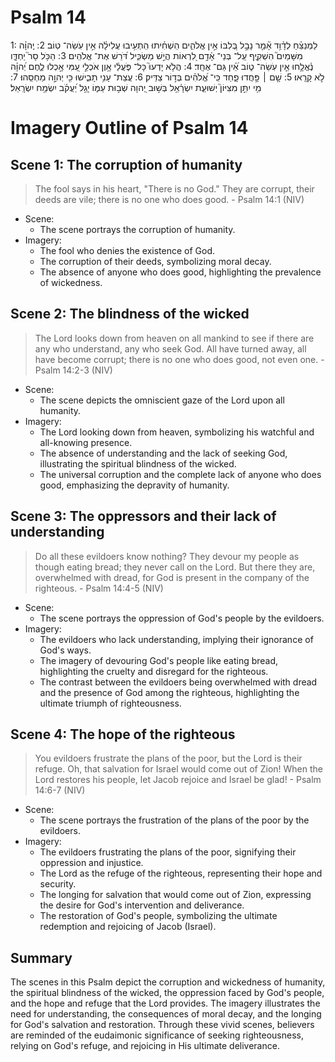 # Psalm 14
1: לַמְנַצֵּ֗חַ לְדָ֫וִ֥ד אָ֘מַ֤ר נָבָ֣ל בְּ֭לִבּוֹ אֵ֣ין אֱלֹהִ֑ים הִֽשְׁחִ֗יתוּ הִֽתְעִ֥יבוּ עֲלִילָ֗ה אֵ֣ין עֹֽשֵׂה־ טֽוֹב׃
2: יְֽהוָ֗ה מִשָּׁמַיִם֮ הִשְׁקִ֪יף עַֽל־ בְּנֵי־ אָ֫דָ֥ם לִ֭רְאוֹת הֲיֵ֣שׁ מַשְׂכִּ֑יל דֹּ֝רֵשׁ אֶת־ אֱלֹהִֽים׃
3: הַכֹּ֥ל סָר֮ יַחְדָּ֪ו נֶ֫אֱלָ֥חוּ אֵ֤ין עֹֽשֵׂה־ ט֑וֹב אֵ֝֗ין גַּם־ אֶחָֽד׃
4: הֲלֹ֥א יָדְעוּ֮ כָּל־ פֹּ֪עֲלֵ֫י אָ֥וֶן אֹכְלֵ֣י עַ֭מִּי אָ֣כְלוּ לֶ֑חֶם יְ֝הוָ֗ה לֹ֣א קָרָֽאוּ׃
5: שָׁ֤ם ׀ פָּ֣חֲדוּ פָ֑חַד כִּֽי־ אֱ֝לֹהִ֗ים בְּד֣וֹר צַדִּֽיק׃
6: עֲצַת־ עָנִ֥י תָבִ֑ישׁוּ כִּ֖י יְהוָ֣ה מַחְסֵֽהוּ׃
7: מִ֥י יִתֵּ֣ן מִצִּיּוֹן֮ יְשׁוּעַ֪ת יִשְׂרָ֫אֵ֥ל בְּשׁ֣וּב יְ֭הוָה שְׁב֣וּת עַמּ֑וֹ יָגֵ֥ל יַ֝עֲקֹ֗ב יִשְׂמַ֥ח יִשְׂרָֽאֵל׃

# Imagery Outline of Psalm 14

## Scene 1: The corruption of humanity

> The fool says in his heart, "There is no God." They are corrupt, their deeds are vile;  there is no one who does good. - Psalm 14:1 (NIV)

- Scene:
  - The scene portrays the corruption of humanity.
- Imagery:
  - The fool who denies the existence of God.
  - The corruption of their deeds, symbolizing moral decay.
  - The absence of anyone who does good, highlighting the prevalence of wickedness.

## Scene 2: The blindness of the wicked

> The Lord looks down from heaven on all mankind to see if there are any who understand, any who seek God. All have turned away, all have become corrupt; there is no one who does good, not even one. - Psalm 14:2-3 (NIV)

- Scene:
  - The scene depicts the omniscient gaze of the Lord upon all humanity.
- Imagery:
  - The Lord looking down from heaven, symbolizing his watchful and all-knowing presence.
  - The absence of understanding and the lack of seeking God, illustrating the spiritual blindness of the wicked.
  - The universal corruption and the complete lack of anyone who does good, emphasizing the depravity of humanity.

## Scene 3: The oppressors and their lack of understanding

> Do all these evildoers know nothing? They devour my people as though eating bread; they never call on the Lord. But there they are, overwhelmed with dread, for God is present in the company of the righteous. - Psalm 14:4-5 (NIV)

- Scene:
  - The scene portrays the oppression of God's people by the evildoers.
- Imagery:
  - The evildoers who lack understanding, implying their ignorance of God's ways.
  - The imagery of devouring God's people like eating bread, highlighting the cruelty and disregard for the righteous.
  - The contrast between the evildoers being overwhelmed with dread and the presence of God among the righteous, highlighting the ultimate triumph of righteousness.

## Scene 4: The hope of the righteous

> You evildoers frustrate the plans of the poor, but the Lord is their refuge. Oh, that salvation for Israel would come out of Zion! When the Lord restores his people, let Jacob rejoice and Israel be glad! - Psalm 14:6-7 (NIV)

- Scene:
  - The scene portrays the frustration of the plans of the poor by the evildoers.
- Imagery:
  - The evildoers frustrating the plans of the poor, signifying their oppression and injustice.
  - The Lord as the refuge of the righteous, representing their hope and security.
  - The longing for salvation that would come out of Zion, expressing the desire for God's intervention and deliverance.
  - The restoration of God's people, symbolizing the ultimate redemption and rejoicing of Jacob (Israel).

## Summary

The scenes in this Psalm depict the corruption and wickedness of humanity, the spiritual blindness of the wicked, the oppression faced by God's people, and the hope and refuge that the Lord provides. The imagery illustrates the need for understanding, the consequences of moral decay, and the longing for God's salvation and restoration. Through these vivid scenes, believers are reminded of the eudaimonic significance of seeking righteousness, relying on God's refuge, and rejoicing in His ultimate deliverance.